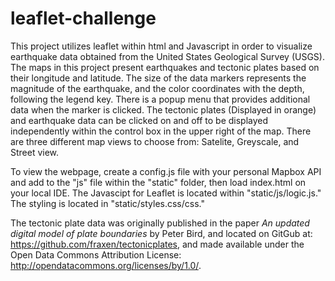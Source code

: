 # leaflet-challenge

This project utilizes leaflet within html and Javascript in order to visualize earthquake data obtained from the United States Geological Survey (USGS). The maps in this project present earthquakes and tectonic plates based on their longitude and latitude. The size of the data markers represents the magnitude of the earthquake, and the color coordinates with the depth, following the legend key. There is a popup menu that provides additional data when the marker is clicked. The tectonic plates (Displayed in orange) and earthquake data can be clicked on and off to be displayed independently within the control box in the upper right of the map. There are three different map views to choose from: Satelite, Greyscale, and Street view.

To view the webpage, create a config.js file with your personal Mapbox API and add to the "js" file within the "static" folder, then load index.html on your local IDE. The Javascipt for Leaflet is located within "static/js/logic.js." The styling is located in "static/styles.css/css."

The tectonic plate data was originally published in the paper _An updated digital model of plate boundaries_ by Peter Bird, and located on GitGub at: https://github.com/fraxen/tectonicplates, and made available under the Open Data Commons Attribution License: http://opendatacommons.org/licenses/by/1.0/. 